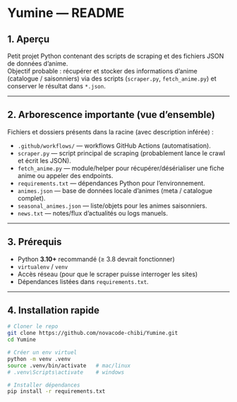# Yumine — README

## 1. Aperçu

Petit projet Python contenant des scripts de scraping et des fichiers JSON de données d’anime.  
Objectif probable : récupérer et stocker des informations d’anime (catalogue / saisonniers) via des scripts (`scraper.py`, `fetch_anime.py`) et conserver le résultat dans `*.json`.

---

## 2. Arborescence importante (vue d’ensemble)

Fichiers et dossiers présents dans la racine (avec description inférée) :

* `.github/workflows/` — workflows GitHub Actions (automatisation).
* `scraper.py` — script principal de scraping (probablement lance le crawl et écrit les JSON).
* `fetch_anime.py` — module/helper pour récupérer/désérialiser une fiche anime ou appeler des endpoints.
* `requirements.txt` — dépendances Python pour l’environnement.
* `animes.json` — base de données locale d’animes (meta / catalogue complet).
* `seasonal_animes.json` — liste/objets pour les animes saisonniers.
* `news.txt` — notes/flux d’actualités ou logs manuels.

---

## 3. Prérequis

* Python **3.10+** recommandé (≥ 3.8 devrait fonctionner)
* `virtualenv` / `venv`
* Accès réseau (pour que le scraper puisse interroger les sites)
* Dépendances listées dans `requirements.txt`.

---

## 4. Installation rapide

```bash
# Cloner le repo
git clone https://github.com/novacode-chibi/Yumine.git
cd Yumine

# Créer un env virtuel
python -m venv .venv
source .venv/bin/activate   # mac/linux
# .venv\Scripts\activate    # windows

# Installer dépendances
pip install -r requirements.txt
